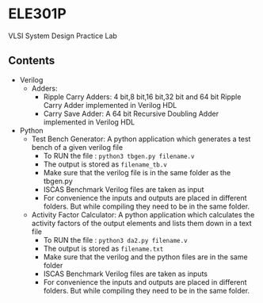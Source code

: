 # ELE301P
VLSI System Design Practice Lab 

## Contents
* Verilog
  * Adders:
    * Ripple Carry Adders: 4 bit,8 bit,16 bit,32 bit and 64 bit Ripple Carry Adder implemented in Verilog HDL
    * Carry Save Adder: A 64 bit Recursive Doubling Adder implemented in Verilog HDL
* Python
  * Test Bench Generator: A python application which generates a test bench of a given verilog file
    * To RUN the file : `python3 tbgen.py filename.v`
    * The output is stored as `filename_tb.v`
    * Make sure that the verilog file is in the same folder as the tbgen.py
    * ISCAS Benchmark Verilog files are taken as input
    * For convenience the inputs and outputs are placed in different folders. But while compiling they need to be in the same folder.
  * Activity Factor Calculator: A python application which calculates the activity factors of the output elements and lists them down in a text file
    * To RUN the file : `python3 da2.py filename.v`
    * The output is stored as `filename.txt`
    * Make sure that the verilog and the python files are in the same folder
    * ISCAS Benchmark Verilog files are taken as inputs
    * For convenience the inputs and outputs are placed in different folders. But while compiling they need to be in the same folder.
